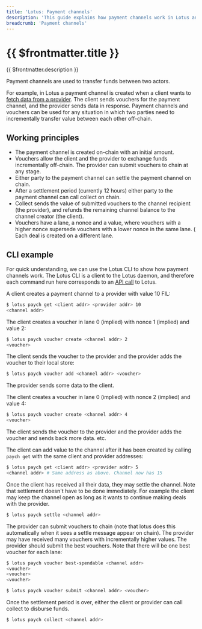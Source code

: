 ```yaml
---
title: 'Lotus: Payment channels'
description: 'This guide explains how payment channels work in Lotus and provides some examples about how to operate with them.'
breadcrumb: 'Payment channels'
---
```


# {{ $frontmatter.title }}

{{ $frontmatter.description }}

Payment channels are used to transfer funds between two actors.

For example, in Lotus a payment channel is created when a client wants to [fetch data from a provider](../../about-filecoin/how-filecoin-works.md#deals). The client sends vouchers for the payment channel, and the provider sends data in response. Payment channels and vouchers can be used for any situation in which two parties need to incrementally transfer value between each other off-chain.

## Working principles

- The payment channel is created on-chain with an initial amount.
- Vouchers allow the client and the provider to exchange funds incrementally off-chain. The provider can submit vouchers to chain at any stage.
- Either party to the payment channel can settle the payment channel on chain.
- After a settlement period (currently 12 hours) either party to the payment channel can call collect on chain.
- Collect sends the value of submitted vouchers to the channel recipient (the provider), and refunds the remaining channel balance to the channel creator (the client).
- Vouchers have a lane, a nonce and a value, where vouchers with a higher nonce supersede vouchers with a lower nonce in the same lane.
  ( Each deal is created on a different lane.

## CLI example

For quick understanding, we can use the Lotus CLI to show how payment channels work. The Lotus CLI is a client to the Lotus daemon, and therefore each command run here corresponds to an [API call](../../reference/lotus-api) to Lotus.

A client creates a payment channel to a provider with value 10 FIL:

```sh
$ lotus paych get <client addr> <provider addr> 10
<channel addr>
```

The client creates a voucher in lane 0 (implied) with nonce 1 (implied) and value 2:

```sh
$ lotus paych voucher create <channel addr> 2
<voucher>
```

The client sends the voucher to the provider and the provider adds the voucher to their local store:

```sh
$ lotus paych voucher add <channel addr> <voucher>
```

The provider sends some data to the client.

The client creates a voucher in lane 0 (implied) with nonce 2 (implied) and value 4:

```sh
$ lotus paych voucher create <channel addr> 4
<voucher>
```

The client sends the voucher to the provider and the provider adds the voucher and sends back more data.
etc.

The client can add value to the channel after it has been created by calling `paych get` with the same client and provider addresses:

```sh
$ lotus paych get <client addr> <provider addr> 5
<channel addr> # Same address as above. Channel now has 15
```

Once the client has received all their data, they may settle the channel. Note that settlement doesn't have to be done immediately. For example the client may keep the channel open as long as it wants to continue making deals with the provider.

```sh
$ lotus paych settle <channel addr>
```

The provider can submit vouchers to chain (note that lotus does this automatically when it sees a settle message appear on chain). The provider may have received many vouchers with incrementally higher values. The provider should submit the best vouchers. Note that there will be one best voucher for each lane:

```sh
$ lotus paych voucher best-spendable <channel addr>
<voucher>
<voucher>
<voucher>

$ lotus paych voucher submit <channel addr> <voucher>
```

Once the settlement period is over, either the client or provider can call collect to disburse funds.

```sh
$ lotus paych collect <channel addr>
```
